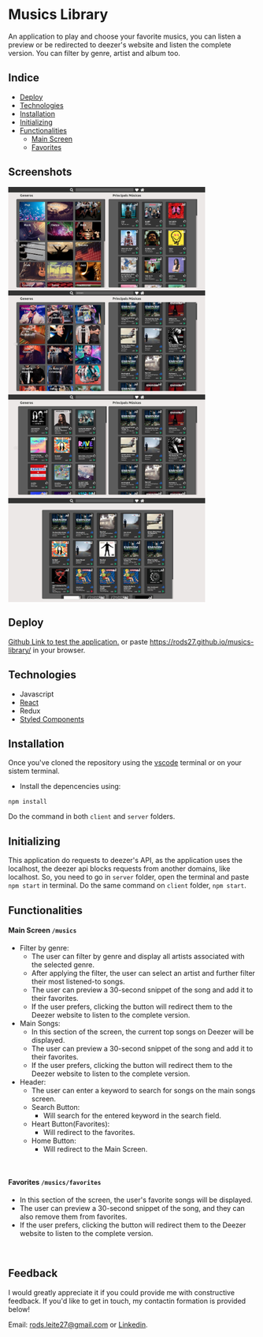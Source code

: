 
# Musics Library

An application to play and choose your favorite musics, you can listen a preview or be redirected to deezer's website and listen the complete version. You can filter by genre, artist and album too.

## Indice
* [Deploy](#deploy)
* [Technologies](#tecnologias)
* [Installation](#instalação)
* [Initializing](#inicializando)
* [Functionalities](#funcionalidades)
  * [Main Screen](#telaprincipal---musics)
  * [Favorites](#teladefavoritos---musics---favorites)

## Screenshots

<img align="left" src="client/public/img/1.jpg" width="400" />

<img align="center" src="client/public/img/2.jpg" width="400" />

<img align="left" src="client/public/img/3.jpg" width="400" />

<img align="center" src="client/public/img/4.jpg" width="400" />

## Deploy
<a href=https://rods27.github.io/musics-library/ target="blank">Github Link to test the application.</a>
or paste https://rods27.github.io/musics-library/ in your browser.

## Technologies
<ul>
  <li>Javascript</li>
  <li><a href="https://reactjs.org">React</a></li>
  <li>Redux</li>
  <li><a href="https://styled-components.com/">Styled Components</a></li>
</ul>

## Installation
Once you've cloned the repository using the [vscode](https://code.visualstudio.com/) terminal or on your sistem terminal.
- Install the depencencies using:
```
npm install
```
Do the command in both ```client``` and ```server``` folders.

## Initializing
This application do requests to deezer's API, as the application uses the localhost, the deezer api blocks requests from another domains, like localhost.
So, you need to go in ```server``` folder, open the terminal and paste ```npm start``` in terminal.
Do the same command on ```client``` folder, ```npm start```.


## Functionalities
#### Main Screen ```/musics``` 
  <ul>
    <li>Filter by genre:
      <ul>
        <li>The user can filter by genre and display all artists associated with the selected genre.</li>
        <li>After applying the filter, the user can select an artist and further filter their most listened-to songs.</li>
        <li>The user can preview a 30-second snippet of the song and add it to their favorites.</li>
        <li>If the user prefers, clicking the button will redirect them to the Deezer website to listen to the complete version.</li>
      </ul>
    </li>
    <li>Main Songs:
      <ul>
        <li>In this section of the screen, the current top songs on Deezer will be displayed.</li>
        <li>The user can preview a 30-second snippet of the song and add it to their favorites.</li>
        <li>If the user prefers, clicking the button will redirect them to the Deezer website to listen to the complete version.</li>
      </ul>
    </li>
    <li>Header:
      <ul>
        <li>The user can enter a keyword to search for songs on the main songs screen.</li>
        <li>Search Button:
          <ul>
            <li>Will search for the entered keyword in the search field.</li>
          </ul>
        </li>
        <li>Heart Button(Favorites):
          <ul>
            <li>Will redirect to the favorites.</li>
          </ul>
        </li>
        <li>Home Button:
          <ul>
            <li>Will redirect to the Main Screen.</li>
          </ul>
        </li>
      </ul>
    </li>
  </ul><br>
  
 #### Favorites  ```/musics/favorites```
  <ul>
    <li>In this section of the screen, the user's favorite songs will be displayed.</li>
    <li>The user can preview a 30-second snippet of the song, and they can also remove them from favorites.</li>
    <li>If the user prefers, clicking the button will redirect them to the Deezer website to listen to the complete version.</li>
  </ul><br>
  
## Feedback 

I would greatly appreciate it if you could provide me with constructive feedback. If you'd like to get in touch, my contactin formation is provided below!

Email: rods.leite27@gmail.com or <a href="https://linkedin.com/in/rodrigoleite27">Linkedin</a>.
